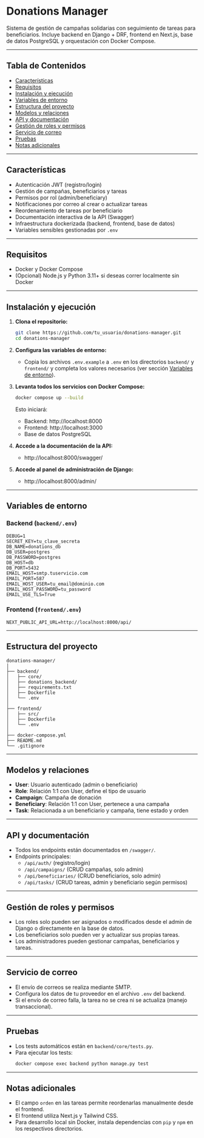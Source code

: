# Donations Manager

Sistema de gestión de campañas solidarias con seguimiento de tareas para beneficiarios.
Incluye backend en Django + DRF, frontend en Next.js, base de datos PostgreSQL y orquestación con Docker Compose.

---

## Tabla de Contenidos
- [Características](#características)
- [Requisitos](#requisitos)
- [Instalación y ejecución](#instalación-y-ejecución)
- [Variables de entorno](#variables-de-entorno)
- [Estructura del proyecto](#estructura-del-proyecto)
- [Modelos y relaciones](#modelos-y-relaciones)
- [API y documentación](#api-y-documentación)
- [Gestión de roles y permisos](#gestión-de-roles-y-permisos)
- [Servicio de correo](#servicio-de-correo)
- [Pruebas](#pruebas)
- [Notas adicionales](#notas-adicionales)

---

## Características
- Autenticación JWT (registro/login)
- Gestión de campañas, beneficiarios y tareas
- Permisos por rol (admin/beneficiary)
- Notificaciones por correo al crear o actualizar tareas
- Reordenamiento de tareas por beneficiario
- Documentación interactiva de la API (Swagger)
- Infraestructura dockerizada (backend, frontend, base de datos)
- Variables sensibles gestionadas por `.env`

---

## Requisitos
- Docker y Docker Compose
- (Opcional) Node.js y Python 3.11+ si deseas correr localmente sin Docker

---

## Instalación y ejecución

1. **Clona el repositorio:**
   ```sh
   git clone https://github.com/tu_usuario/donations-manager.git
   cd donations-manager
   ```

2. **Configura las variables de entorno:**
   - Copia los archivos `.env.example` a `.env` en los directorios `backend/` y `frontend/` y completa los valores necesarios (ver sección [Variables de entorno](#variables-de-entorno)).

3. **Levanta todos los servicios con Docker Compose:**
   ```sh
   docker compose up --build
   ```
   Esto iniciará:
   - Backend: http://localhost:8000
   - Frontend: http://localhost:3000
   - Base de datos PostgreSQL

4. **Accede a la documentación de la API:**
   - http://localhost:8000/swagger/

5. **Accede al panel de administración de Django:**
   - http://localhost:8000/admin/

---

## Variables de entorno

### Backend (`backend/.env`)
```
DEBUG=1
SECRET_KEY=tu_clave_secreta
DB_NAME=donations_db
DB_USER=postgres
DB_PASSWORD=postgres
DB_HOST=db
DB_PORT=5432
EMAIL_HOST=smtp.tuservicio.com
EMAIL_PORT=587
EMAIL_HOST_USER=tu_email@dominio.com
EMAIL_HOST_PASSWORD=tu_password
EMAIL_USE_TLS=True
```

### Frontend (`frontend/.env`)
```
NEXT_PUBLIC_API_URL=http://localhost:8000/api/
```

---

## Estructura del proyecto

```
donations-manager/
│
├── backend/
│   ├── core/
│   ├── donations_backend/
│   ├── requirements.txt
│   ├── Dockerfile
│   └── .env
│
├── frontend/
│   ├── src/
│   ├── Dockerfile
│   └── .env
│
├── docker-compose.yml
├── README.md
└── .gitignore
```

---

## Modelos y relaciones

- **User**: Usuario autenticado (admin o beneficiario)
- **Role**: Relación 1:1 con User, define el tipo de usuario
- **Campaign**: Campaña de donación
- **Beneficiary**: Relación 1:1 con User, pertenece a una campaña
- **Task**: Relacionada a un beneficiario y campaña, tiene estado y orden

---

## API y documentación

- Todos los endpoints están documentados en `/swagger/`.
- Endpoints principales:
  - `/api/auth/` (registro/login)
  - `/api/campaigns/` (CRUD campañas, solo admin)
  - `/api/beneficiaries/` (CRUD beneficiarios, solo admin)
  - `/api/tasks/` (CRUD tareas, admin y beneficiario según permisos)

---

## Gestión de roles y permisos

- Los roles solo pueden ser asignados o modificados desde el admin de Django o directamente en la base de datos.
- Los beneficiarios solo pueden ver y actualizar sus propias tareas.
- Los administradores pueden gestionar campañas, beneficiarios y tareas.

---

## Servicio de correo

- El envío de correos se realiza mediante SMTP.
- Configura los datos de tu proveedor en el archivo `.env` del backend.
- Si el envío de correo falla, la tarea no se crea ni se actualiza (manejo transaccional).

---

## Pruebas

- Los tests automáticos están en `backend/core/tests.py`.
- Para ejecutar los tests:
  ```sh
  docker compose exec backend python manage.py test
  ```

---

## Notas adicionales

- El campo `orden` en las tareas permite reordenarlas manualmente desde el frontend.
- El frontend utiliza Next.js y Tailwind CSS.
- Para desarrollo local sin Docker, instala dependencias con `pip` y `npm` en los respectivos directorios.
